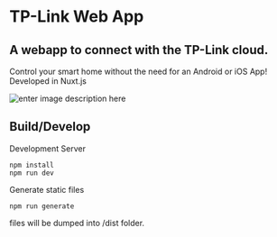 # TP-Link Web App

## A webapp to connect with the TP-Link cloud.

Control your smart home without the need for an Android or iOS App!
Developed in Nuxt.js

![enter image description here](https://i.imgur.com/HKZilrh.png)

## Build/Develop

Development Server

    npm install
    npm run dev
    
Generate static files

    npm run generate
    
files will be dumped into /dist folder.
